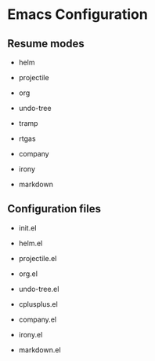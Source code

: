 # Emacs Configuration #

## Resume modes ##

  * helm

  * projectile

  * org

  * undo-tree

  * tramp

  * rtgas

  * company

  * irony

  * markdown

## Configuration files ##

  * init.el

  * helm.el

  * projectile.el

  * org.el

  * undo-tree.el

  * cplusplus.el

  * company.el

  * irony.el

  * markdown.el

